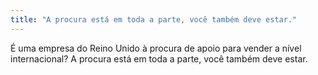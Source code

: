 ```yaml
---
title: "A procura está em toda a parte, você também deve estar."
---
```

É uma empresa do Reino Unido à procura de apoio para vender a nível internacional? A procura está em toda a parte, você também deve estar.
